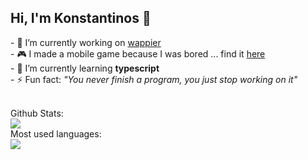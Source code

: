 ## Hi, I'm Konstantinos 👋 

<p>
- 🔭 I’m currently working on <a href='https://wappier.com/'>wappier</a> <br/>
- 🎮 I made a mobile game because I was bored ... find it <a href='https://play.google.com/store/apps/details?id=com.KonstantinosTheofilis.Nohandshakesplease'>here</a> <br/>
- 🌱 I’m currently learning <b>typescript</b> <br/>
- ⚡ Fun fact: <i>"You never finish a program, you just stop working on it"</i> <br/>
</p>

</br>
<summary> Github Stats: </summary>
<img src='https://github-readme-stats.vercel.app/api?username=kostantinostheo&theme=calm&show_icons=true&include_all_commits=true'/>

<summary> Most used languages: </summary>
<img src='https://github-readme-stats.vercel.app/api/top-langs/?username=kostantinostheo&layout=compact&langs_count=8'/>



<!--
**kostantinostheo/kostantinostheo** is a ✨ _special_ ✨ repository because its `README.md` (this file) appears on your GitHub profile.

Here are some ideas to get you started:

- 🔭 I’m currently working on ...
- 🌱 I’m currently learning ...
- 👯 I’m looking to collaborate on ...
- 🤔 I’m looking for help with ...
- 💬 Ask me about ...
- 📫 How to reach me: ...
- 😄 Pronouns: ...
- ⚡ Fun fact: ...
-->
